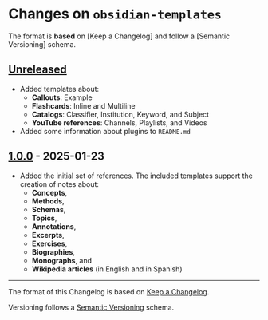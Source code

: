# Changes on `obsidian-templates`
The format is **based** on [Keep a Changelog] and follow a [Semantic Versioning] schema.

## [Unreleased]
- Added templates about:
  - **Callouts**: Example
  - **Flashcards**: Inline and Multiline
  - **Catalogs**: Classifier, Institution, Keyword, and Subject
  - **YouTube references**: Channels, Playlists, and Videos
- Added some information about plugins to `README.md`

## [1.0.0] - 2025-01-23
- Added the initial set of references. The included templates support the creation of notes about:
  - **Concepts**,
  - **Methods**,
  - **Schemas**,
  - **Topics**,
  - **Annotations**,
  - **Excerpts**,
  - **Exercises**,
  - **Biographies**,
  - **Monographs**, and
  - **Wikipedia articles** (in English and in Spanish)

[unreleased]: https://github.com/ttyrho/obsidian-templates/compare/1.0.0...HEAD
[1.0.0]: https://github.com/ttyrho/obsidian-templates/releases/tag/1.0.0

---

The format of this Changelog is based on [Keep a Changelog](https://keepachangelog.com/en/1.1.0/).

Versioning follows a [Semantic Versioning](https://semver.org/spec/v2.0.0.html) schema.
